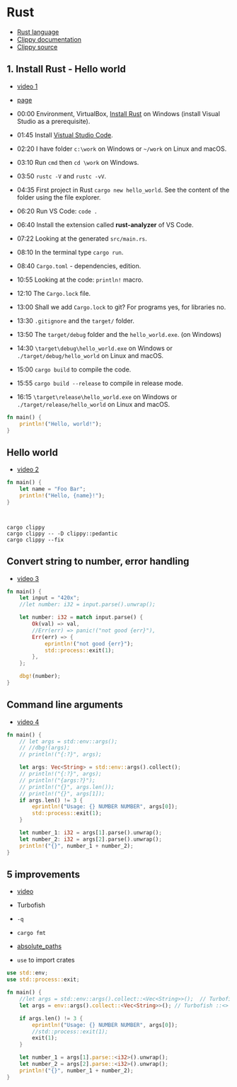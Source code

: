 # Rust


* [Rust language](https://www.rust-lang.org/)
* [Clippy documentation](https://doc.rust-lang.org/stable/clippy/usage.html)
* [Clippy source](https://github.com/rust-lang/rust-clippy)


## 1. Install Rust - Hello world

* [video 1](https://youtu.be/BKcMkB_R-7k)
* [page](https://he.code-maven.com/rust-course-1)

* 00:00 Environment, VirtualBox, [Install Rust](https://www.rust-lang.org/learn/get-started) on Windows (install Visual Studio as a prerequisite).
* 01:45 Install [Vistual Studio Code](https://code.visualstudio.com/).
* 02:20 I have folder `c:\work` on Windows or `~/work` on Linux and macOS.
* 03:10 Run `cmd` then `cd \work` on Windows.
* 03:50 `rustc -V` and `rustc -vV`.
* 04:35 First project in Rust `cargo new hello_world`. See the content of the folder using the file explorer.
* 06:20 Run VS Code: `code .`
* 06:40 Install the extension called **rust-analyzer** of VS Code.
* 07:22 Looking at the generated `src/main.rs`.
* 08:10 In the terminal type `cargo run`.
* 08:40 `Cargo.toml` - dependencies, edition.
* 10:55 Looking at the code: `println!` macro.
* 12:10 The `Cargo.lock` file.
* 13:00 Shall we add `Cargo.lock` to git? For programs yes, for libraries no.
* 13:30 `.gitignore` and the `target/` folder.
* 13:50 The `target/debug` folder and the `hello_world.exe`. (on Windows)
* 14:30 `\target\debug\hello_world.exe` on Windows or `./target/debug/hello_world` on Linux and macOS.
* 15:00 `cargo build` to compile the code.
* 15:55 `cargo build --release` to compile in release mode.
* 16:15 `\target\release\hello_world.exe` on Windows or `./target/release/hello_world` on Linux and macOS.

```rust
fn main() {
    println!("Hello, world!");
}
```

## Hello world


* [video 2](https://youtu.be/uBcTgtbDhww)

```rust
fn main() {
    let name = "Foo Bar";
    println!("Hello, {name}!");
}
```

```


cargo clippy
cargo clippy -- -D clippy::pedantic
cargo clippy --fix
```

## Convert string to number, error handling

* [video 3](https://youtu.be/CN7mOZMLZs0)

```rust
fn main() {
    let input = "420x";
    //let number: i32 = input.parse().unwrap();

    let number: i32 = match input.parse() {
        Ok(val) => val,
        //Err(err) => panic!("not good {err}"),
        Err(err) => {
            eprintln!("not good {err}");
            std::process::exit(1);
        },
    };

    dbg!(number);
}
```


## Command line arguments

* [video 4](https://youtu.be/CxtGLZLdyj8)


```rust
fn main() {
    // let args = std::env::args();
    // //dbg!(args);
    // println!("{:?}", args);

    let args: Vec<String> = std::env::args().collect();
    // println!("{:?}", args);
    // println!("{args:?}");
    // println!("{}", args.len());
    // println!("{}", args[1]);
    if args.len() != 3 {
        eprintln!("Usage: {} NUMBER NUMBER", args[0]);
        std::process::exit(1);
    }

    let number_1: i32 = args[1].parse().unwrap();
    let number_2: i32 = args[2].parse().unwrap();
    println!("{}", number_1 + number_2);
}
```


## 5 improvements

* [video ](https://youtu.be/Z3bpIZrjvUY)


* Turbofish
* `-q`
* `cargo fmt`
* [absolute_paths](https://rust-lang.github.io/rust-clippy/master/index.html#absolute_paths)
* `use` to import crates


```rust
use std::env;
use std::process::exit;

fn main() {
    //let args = std::env::args().collect::<Vec<String>>();  // Turbofish ::<>
    let args = env::args().collect::<Vec<String>>(); // Turbofish ::<>

    if args.len() != 3 {
        eprintln!("Usage: {} NUMBER NUMBER", args[0]);
        //std::process::exit(1);
        exit(1);
    }

    let number_1 = args[1].parse::<i32>().unwrap();
    let number_2 = args[2].parse::<i32>().unwrap();
    println!("{}", number_1 + number_2);
}
```
